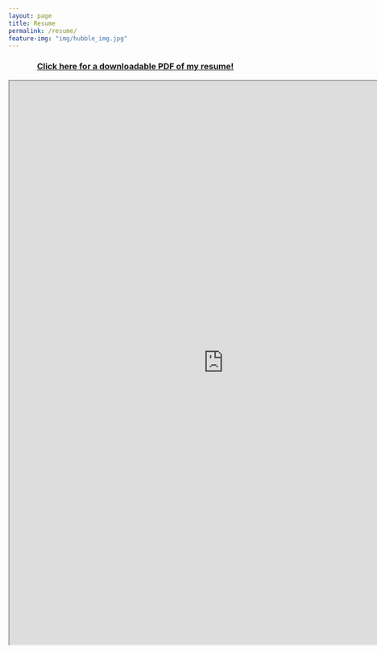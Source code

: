 ```yaml
---
layout: page
title: Resume
permalink: /resume/
feature-img: "img/hubble_img.jpg"
---
```

### <center><a href="https://drive.google.com/file/d/1khz0zXnr9t1fV82x58HB4dwoMIcNcUnw/view?usp=sharing" target="_blank">Click here for a downloadable PDF of my resume!</a></center>

<div class="resume">
  <iframe src="https://resume.creddle.io/resume/24y6dp4s8hd" width="850" height="1120" seamless>
  </iframe>
</div>
